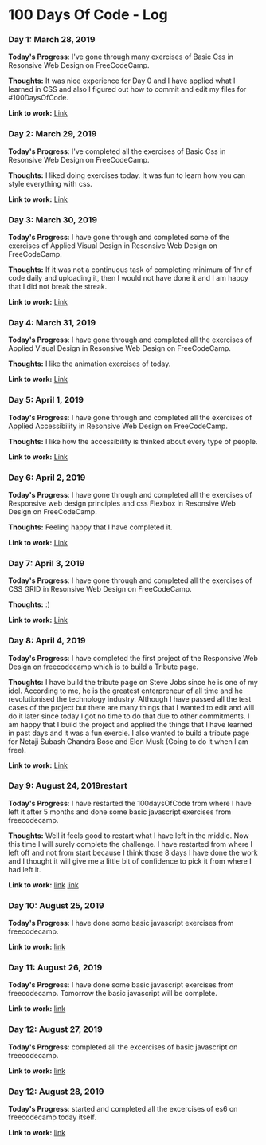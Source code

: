 # 100 Days Of Code - Log

### Day 1: March 28, 2019

**Today's Progress**: I've gone through many exercises of Basic Css in Resonsive Web Design on FreeCodeCamp.

**Thoughts:** It was nice experience for Day 0 and I have applied what I learned in CSS and also I figured out how to commit and edit my files for #100DaysOfCode.

**Link to work:** [Link](https://github.com/rishav10/100-days-of-code/blob/master/my_progress/Day%200)


### Day 2: March 29, 2019

**Today's Progress**: I've completed all the exercises of Basic Css in Resonsive Web Design on FreeCodeCamp.

**Thoughts:**  I liked doing exercises today. It was fun to learn how you can style everything with css.

**Link to work:** [Link](https://github.com/rishav10/100-days-of-code/blob/master/my_progress/Day1)


### Day 3: March 30, 2019

**Today's Progress**: I have gone through and completed some of the exercises of Applied Visual Design in Resonsive Web Design on FreeCodeCamp.

**Thoughts:** If it was not  a continuous task of completing minimum of 1hr of code daily and uploading it, then I would not have done it and I am happy that I did not break the streak.

**Link to work:** [Link](https://github.com/rishav10/100-days-of-code/blob/master/my_progress/Day%202)


### Day 4: March 31, 2019

**Today's Progress**: I have gone through and completed all the exercises of Applied Visual Design in Resonsive Web Design on FreeCodeCamp.

**Thoughts:** I like the animation exercises of today.

**Link to work:** [Link](https://github.com/rishav10/100-days-of-code/blob/master/my_progress/Day%203)




### Day 5: April 1, 2019

**Today's Progress**: I have gone through and completed all the exercises of Applied Accessibility in Resonsive Web Design on FreeCodeCamp.

**Thoughts:** I like how the accessibility is thinked about every type of people.

**Link to work:** [Link](https://github.com/rishav10/100-days-of-code/blob/master/my_progress/Day%204)




### Day 6: April 2, 2019

**Today's Progress**: I have gone through and completed all the exercises of Responsive web design principles and css Flexbox in Resonsive Web Design on FreeCodeCamp.

**Thoughts:** Feeling happy that I have completed it.

**Link to work:** [Link](https://github.com/rishav10/100-days-of-code/blob/master/my_progress/Day%205)



### Day 7: April 3, 2019

**Today's Progress**: I have gone through and completed all the exercises of CSS GRID in Resonsive Web Design on FreeCodeCamp.

**Thoughts:** :)

**Link to work:** [Link](https://github.com/rishav10/100-days-of-code/blob/master/my_progress/Day%206)



### Day 8: April 4, 2019

**Today's Progress**: I have completed the first project of the Responsive Web Design on freecodecamp which is to build a Tribute page. 

**Thoughts:** I have build the tribute page on Steve Jobs since he is one of my idol. According to me, he is the greatest enterpreneur of all time and he revolutionised the technology industry. Although I have passed all the test cases of the project but there are many things that I wanted to edit and will do it later since today I got no time to do that due to other commitments. I am happy that I build the project and applied the things that I have learned in past days and it was a fun exercie. I also wanted to build a tribute page for Netaji Subash Chandra Bose and Elon Musk (Going to do it when I am free).

**Link to work:** [Link](https://codepen.io/rishav22/full/LvGvRG)


### Day 9: August 24, 2019restart
**Today's Progress**: I have restarted the 100daysOfCode from where I have left it after 5 months and done some basic javascript exercises from freecodecamp.

**Thoughts:** Well it feels good to restart what I have left in the middle. Now this time I will surely complete the challenge. I have
restarted from where I left off and not from start because I think those 8 days I have done the work and I thought it will give me a little bit of confidence to pick it from where I had left it.

**Link to work:** [link](https://github.com/rishav10/100-days-of-code/blob/master/my_progress/Day%208)
                  [link](https://github.com/rishav10/javascript_freecodecamp)


### Day 10: August 25, 2019
**Today's Progress**: I have done some basic javascript exercises from freecodecamp.

**Link to work:** [link](https://github.com/rishav10/100-days-of-code/blob/master/my_progress/Day%209)


### Day 11: August 26, 2019
**Today's Progress**: I have done some basic javascript exercises from freecodecamp. Tomorrow the basic javascript will be complete.

**Link to work:** [link](https://github.com/rishav10/100-days-of-code/blob/master/my_progress/Day%2010)



### Day 12: August 27, 2019
**Today's Progress**: completed all the excercises of basic javascript on freecodecamp.

**Link to work:** [link](https://github.com/rishav10/100-days-of-code/blob/master/my_progress/Day_11)




### Day 12: August 28, 2019
**Today's Progress**: started and completed all the excercises of es6 on freecodecamp today itself.

**Link to work:** [link](https://github.com/rishav10/100-days-of-code/blob/master/my_progress/Day_12)
